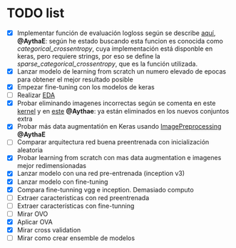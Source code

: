 # TODO list
- [x] Implementar función de evaluación logloss según se describe [aquí](https://www.kaggle.com/c/intel-mobileodt-cervical-cancer-screening#evaluation), **@AythaE**: según he estado buscando esta funcion es conocida como _categorical_crossentropy_, cuya implementación está disponble en keras, pero requiere strings, por eso se define la _sparse_categorical_crossentropy_, que es la función utilizada.
- [x] Lanzar modelo de learning from scratch un numero elevado de epocas para obtener el mejor resultado posible
- [x] Empezar fine-tuning con los modelos de keras
- [ ] Realizar [EDA](https://www.kaggle.com/philschmidt/cervix-eda-model-selection)
- [x] Probar eliminando imagenes incorrectas según se comenta en este [kernel](https://www.kaggle.com/deveaup/checking-bounding-boxes-and-additional-dataset/notebook/notebook) y en [este](https://www.kaggle.com/chiszpanski/non-cervix-images) **@Aythae**: ya están eliminados en los nuevos conjuntos extra
- [x] Probar más data augmentatión en Keras usando [ImagePreprocessing](https://keras.io/preprocessing/image/#imagedatagenerator) **@AythaE**
- [ ] Comparar arquitectura red buena preentrenada con inicialización aleatoria
- [x] Probar learning from scratch con mas data augmentation e imagenes mejor redimensionadas
- [x] Lanzar modelo con una red pre-entrenada (inception v3)
- [x] Lanzar modelo con fine-tuning
- [x] Compara fine-tunning vgg e inception. Demasiado computo
- [ ] Extraer caracteristicas con red preentrenada
- [ ] Extraer características con fine-tunning
- [ ] Mirar OVO
- [x] Aplicar OVA
- [x] Mirar cross validation
- [ ] Mirar como crear ensemble de modelos
